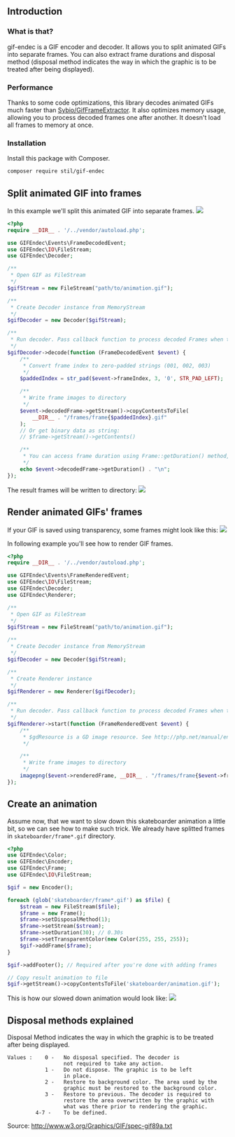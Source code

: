 ## Introduction
### What is that?
gif-endec is a GIF encoder and decoder. It allows you to split animated GIFs into separate frames. You can also extract frame durations and disposal method (disposal method indicates the way in which the graphic is to be treated after being displayed).

### Performance
Thanks to some code optimizations, this library decodes animated GIFs much faster than [Sybio/GifFrameExtractor](https://github.com/Sybio/GifFrameExtractor). It also optimizes memory usage, allowing you to process decoded frames one after another. It doesn't load all frames to memory at once.

### Installation
Install this package with Composer.
```bash
composer require stil/gif-endec
```

Split animated GIF into frames
------------------------------
In this example we'll split this animated GIF into separate frames.
![](https://i.imgur.com/QWFJQR2.gif)


```php
<?php
require __DIR__ . '/../vendor/autoload.php';

use GIFEndec\Events\FrameDecodedEvent;
use GIFEndec\IO\FileStream;
use GIFEndec\Decoder;

/**
 * Open GIF as FileStream
 */
$gifStream = new FileStream("path/to/animation.gif");

/**
 * Create Decoder instance from MemoryStream
 */
$gifDecoder = new Decoder($gifStream);

/**
 * Run decoder. Pass callback function to process decoded Frames when they're ready.
 */
$gifDecoder->decode(function (FrameDecodedEvent $event) {
    /**
     * Convert frame index to zero-padded strings (001, 002, 003)
     */
    $paddedIndex = str_pad($event->frameIndex, 3, '0', STR_PAD_LEFT);

    /**
     * Write frame images to directory
     */
    $event->decodedFrame->getStream()->copyContentsToFile(
        __DIR__ . "/frames/frame{$paddedIndex}.gif"
    );
    // Or get binary data as string:
    // $frame->getStream()->getContents()

    /**
     * You can access frame duration using Frame::getDuration() method, ex.:
     */
    echo $event->decodedFrame->getDuration() . "\n";
});

```

The result frames will be written to directory:
![](http://i.imgur.com/NLwHdo4.png)

## Render animated GIFs' frames
If your GIF is saved using transparency, some frames might look like this:
![](http://i.imgur.com/NIJGVnw.png)

In following example you'll see how to render GIF frames.
```php
<?php
require __DIR__ . '/../vendor/autoload.php';

use GIFEndec\Events\FrameRenderedEvent;
use GIFEndec\IO\FileStream;
use GIFEndec\Decoder;
use GIFEndec\Renderer;

/**
 * Open GIF as FileStream
 */
$gifStream = new FileStream("path/to/animation.gif");

/**
 * Create Decoder instance from MemoryStream
 */
$gifDecoder = new Decoder($gifStream);

/**
 * Create Renderer instance
 */
$gifRenderer = new Renderer($gifDecoder);

/**
 * Run decoder. Pass callback function to process decoded Frames when they're ready.
 */
$gifRenderer->start(function (FrameRenderedEvent $event) {
    /**
     * $gdResource is a GD image resource. See http://php.net/manual/en/book.image.php
     */

    /**
     * Write frame images to directory
     */
    imagepng($event->renderedFrame, __DIR__ . "/frames/frame{$event->frameIndex}.png");
});
```


## Create an animation
Assume now, that we want to slow down this skateboarder animation a little bit, so we can see how to make such trick.
We already have splitted frames in `skateboarder/frame*.gif` directory.

```php
<?php
use GIFEndec\Color;
use GIFEndec\Encoder;
use GIFEndec\Frame;
use GIFEndec\IO\FileStream;

$gif = new Encoder();

foreach (glob('skateboarder/frame*.gif') as $file) {
    $stream = new FileStream($file);
    $frame = new Frame();
    $frame->setDisposalMethod(1);
    $frame->setStream($stream);
    $frame->setDuration(30); // 0.30s
    $frame->setTransparentColor(new Color(255, 255, 255));
    $gif->addFrame($frame);
}

$gif->addFooter(); // Required after you're done with adding frames

// Copy result animation to file
$gif->getStream()->copyContentsToFile('skateboarder/animation.gif');
```

This is how our slowed down animation would look like:
![](http://i.imgur.com/iddzN5M.gif)

## Disposal methods explained
Disposal Method indicates the way in which the graphic is to be treated after being displayed.
```
Values :    0 -   No disposal specified. The decoder is
                  not required to take any action.
            1 -   Do not dispose. The graphic is to be left
                  in place.
            2 -   Restore to background color. The area used by the
                  graphic must be restored to the background color.
            3 -   Restore to previous. The decoder is required to
                  restore the area overwritten by the graphic with
                  what was there prior to rendering the graphic.
         4-7 -    To be defined.
```
Source: http://www.w3.org/Graphics/GIF/spec-gif89a.txt
